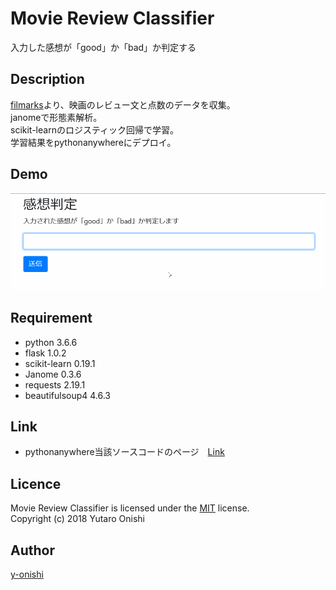 ﻿Movie Review Classifier
====
入力した感想が「good」か「bad」か判定する

## Description
[filmarks](https://filmarks.com/)より、映画のレビュー文と点数のデータを収集。  
janomeで形態素解析。  
scikit-learnのロジスティック回帰で学習。  
学習結果をpythonanywhereにデプロイ。

## Demo
![result](https://github.com/y-onishi/movie-review/blob/master/media/demo.gif)

## Requirement
* python                    3.6.6
* flask                     1.0.2
* scikit-learn              0.19.1
* Janome                    0.3.6
* requests                  2.19.1
* beautifulsoup4            4.6.3

## Link
* pythonanywhere当該ソースコードのページ　[Link](http://onishiyutaro.pythonanywhere.com/)

## Licence
Movie Review Classifier is licensed under the [MIT](https://github.com/tcnksm/tool/blob/master/LICENCE) license.  
Copyright (c) 2018 Yutaro Onishi

## Author
[y-onishi](https://github.com/y-onishi)